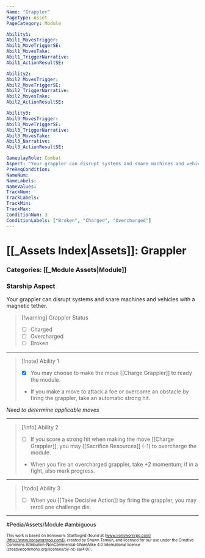 ```yaml
---
Name: "Grappler"
PageType: Asset
PageCategory: Module

Ability1:
Abil1_MovesTrigger:
Abil1_MoveTriggerSE:
Abil1_MovesTake:
Abil1_TriggerNarrative:
Abil1_ActionResultSE:

Ability2:
Abil2_MovesTrigger:
Abil2_MoveTriggerSE:
Abil2_TriggerNarrative:
Abil2_MovesTake:
Abil2_ActionResultSE:

Ability3:
Abil3_MovesTrigger:
Abil3_MoveTriggerSE:
Abil3_TriggerNarrative:
Abil3_MovesTake:
Abil3_Narrative:
Abil3_ActionResultSE:

GameplayRole: Combat
Aspect: "Your grappler can disrupt systems and snare machines and vehicles with a magnetic tether."
PreReqCondition: 
NameNum:
NameLabels:
NameValues:
TrackNum:
TrackLabels:
TrackMin:
TrackMax:
ConditionNum: 3
ConditionLabels: ["Broken", "Charged", "Overcharged"]
---
```

# [[_Assets Index|Assets]]: Grappler
### Categories: [[_Module Assets|Module]]
### Starship Aspect
Your grappler can disrupt systems and snare machines and vehicles with a magnetic tether.
> [!warning] Grappler Status
> - [ ] Charged
> - [ ] Overcharged
> - [ ] Broken
___
> [!note] Ability 1
> - [x] You may choose to make the move [[Charge Grappler]] to ready the module.
> - If you make a move to attack a foe or overcome an obstacle by firing the grappler, take an automatic strong hit.

*Need to determine applicable moves*
___
> [!info] Ability 2
> - [ ] If you score a strong hit when making the move [[Charge Grappler]], you may [[Sacrifice Resources]] (-1) to overcharge the module. 
> - When you fire an overcharged grappler, take +2 momentum; if in a fight, also mark progress.
___
> [!todo] Ability 3
> - [ ] When you [[Take Decisive Action]] by firing the grappler, you may reroll one challenge die.
___

#Pedia/Assets/Module 
#ambiguous 

<font size=-2>This work is based on Ironsworn: Starforged (found at [www.ironswornrpg.com](http://www.ironswornrpg.com)), created by Shawn Tomkin, and licensed for our use under the Creative Commons Attribution-NonCommercial-ShareAlike 4.0 International license  (creativecommons.org/licenses/by-nc-sa/4.0/).</font>